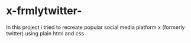 # x-frmlytwitter-
In this project i tried to recreate popular social media platform x (formerly twitter) using plain html and css
